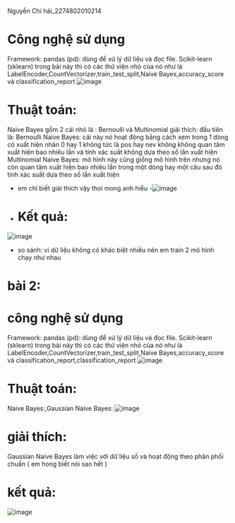 Nguyễn Chí hải_2274802010214
# Công nghệ sử dụng
 Framework: pandas (pd): dùng để xử lý dữ liệu và đọc file. Scikit-learn (sklearn) trong bài này thì có các thứ viện nhỏ của nó như là LabelEncoder,CountVectorizer,train_test_split,Naive Bayes,accuracy_score và classification_report
![image](https://github.com/user-attachments/assets/e129e5eb-4331-4167-8c67-be6a79110064)

# Thuật toán: 
Naive Bayes gồm 2 cái nhỏ là : Bernoulli và Multinomial 
giải thích: đầu tiên là: Bernoulli Naive Bayes:  cái này nó hoạt động bằng cách xem trong 1 dòng có xuất hiện nhãn 0 hay 1 không tức là pos hay nev không không quan tâm xuất hiện bao nhiêu lần và tính xác suất không dựa theo số lần xuất hiện
 Multinomial Naive Bayes: mô hình này cũng giống mô hình trên nhưng nó còn quan tâm xuất hiện bao nhiêu lần trong một dòng hay một câu sau đó tình xác suất dựa theo số lần xuất hiện 
- em chỉ biết giải thích vậy thoi mong anh hiểu
-![image](https://github.com/user-attachments/assets/f1a2da21-c0b7-4359-bfbf-5dba21c9d3b5)

- # Kết quả:
![image](https://github.com/user-attachments/assets/d747c92c-e1f9-48e0-947f-4baf6ae27c75)
- so sánh: vì dữ liệu không có khác biệt nhiều nên em train 2 mô hình chạy như nhau

# bài 2:
# công nghệ sử dụng
 Framework: pandas (pd): dùng để xử lý dữ liệu và đọc file. Scikit-learn (sklearn) trong bài này thì có các thứ viện nhỏ của nó như là LabelEncoder,CountVectorizer,train_test_split,Naive Bayes,accuracy_score và classification_report,classification_report
![image](https://github.com/user-attachments/assets/e0d0a6a2-c5d3-4c3b-97ad-5d6740653032)

# Thuật toán: 
Naive Bayes:,Gaussian Naive Bayes:
![image](https://github.com/user-attachments/assets/c47432c0-60ea-4600-bc8f-1d8987af0108)

# giải thích: 
Gaussian Naive Bayes  làm việc với dữ liệu số và hoạt động theo phân phối chuẩn ( em hong biết nói sao hết )
# kết quả:
![image](https://github.com/user-attachments/assets/0da1627a-69af-4b85-a69c-f817c9736f6e)
